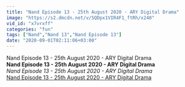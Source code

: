 ```yaml
---
title: "Nand Episode 13 - 25th August 2020 - ARY Digital Drama"
image: "https://s2.dmcdn.net/v/SQDpx1VIR4F1_ftRh/x240"
vid_id: "x7vrxff"
categories: "fun"
tags: ["Nand","Nand 13","Nand Episode 13"]
date: "2020-09-01T02:11:06+03:00"
---
```

Nand Episode 13 - 25th August 2020 - ARY Digital Drama<br><b>Nand Episode 13 - 25th August 2020 - ARY Digital Drama</b><br> <i>Nand Episode 13 - 25th August 2020 - ARY Digital Drama</i><br> <u>Nand Episode 13 - 25th August 2020 - ARY Digital Drama</u>
